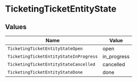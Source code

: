 # TicketingTicketEntityState


## Values

| Name                                   | Value                                  |
| -------------------------------------- | -------------------------------------- |
| `TicketingTicketEntityStateOpen`       | open                                   |
| `TicketingTicketEntityStateInProgress` | in_progress                            |
| `TicketingTicketEntityStateCancelled`  | cancelled                              |
| `TicketingTicketEntityStateDone`       | done                                   |